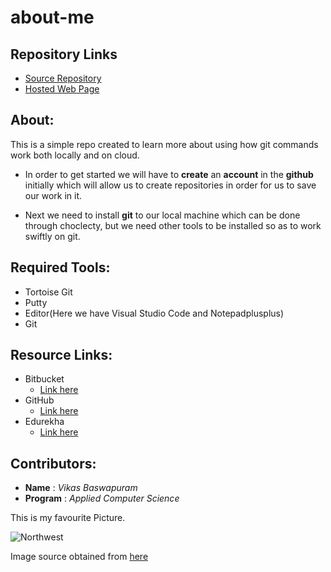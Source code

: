 # about-me

## Repository Links

* [Source Repository](https://github.com/Vikas2004/about-me)
* [Hosted Web Page](https://vikas2004.github.io/about-me/)

## About:
This is a simple repo created to learn more about using how git commands work both locally and on cloud.

* In order to get started we will have to **create** an **account** in the **github** initially which will allow us to create repositories in order for us to save our work in it.

* Next we need to install **git** to our local machine which can be done through choclecty, but we need other tools to be installed so as to work swiftly on git. 


## Required Tools:

* Tortoise Git
* Putty
* Editor(Here we have Visual Studio Code and Notepadplusplus)
* Git

## Resource Links:

* Bitbucket
  * [Link here](https://www.atlassian.com/git/tutorials/learn-git-with-bitbucket-cloud)
* GitHub
  * [Link here](https://help.github.com/en) 
* Edurekha
  * [Link here](https://www.edureka.co/blog/how-to-use-github/) 


## Contributors:

- **Name** : *Vikas Baswapuram*
- **Program** : *Applied Computer Science* 


This is my favourite Picture.

![Northwest](https://www.nwmissouri.edu/facts/image/admin-building.jpg)

Image source obtained from [here](https://www.google.com/url?sa=i&source=images&cd=&cad=rja&uact=8&ved=2ahUKEwja__G_kqznAhXvk60KHWAgCd4QjB16BAgBEAM&url=https%3A%2F%2Fwww.nwmissouri.edu%2Ffacts%2F&psig=AOvVaw0yyTqQMNE4nFozHrnfE2KS&ust=1580501876221283)



